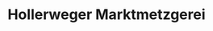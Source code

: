 ---
title: "Hollerweger Marktmetzgerei"
url: /timelkam/hollerweger-marktmetzgerei/
shop: Metzgerei
---